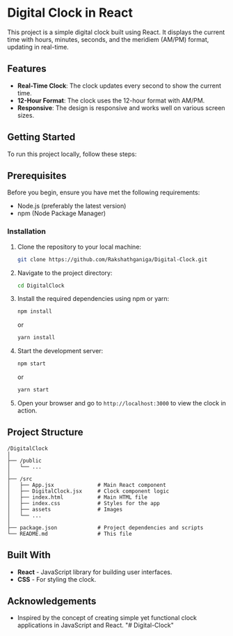 # Digital Clock in React

This project is a simple digital clock built using React. It displays the current time with hours, minutes, seconds, and the meridiem (AM/PM) format, updating in real-time.

## Features

- **Real-Time Clock**: The clock updates every second to show the current time.
- **12-Hour Format**: The clock uses the 12-hour format with AM/PM.
- **Responsive**: The design is responsive and works well on various screen sizes.

## Getting Started

To run this project locally, follow these steps:

## Prerequisites

Before you begin, ensure you have met the following requirements:

- Node.js (preferably the latest version)
- npm (Node Package Manager)

### Installation

1. Clone the repository to your local machine:

    ```bash
    git clone https://github.com/Rakshathganiga/Digital-Clock.git
    ```

2. Navigate to the project directory:

    ```bash
    cd DigitalClock
    ```

3. Install the required dependencies using npm or yarn:

    ```bash
    npm install
    ```

    or

    ```bash
    yarn install
    ```

4. Start the development server:

    ```bash
    npm start
    ```

    or

    ```bash
    yarn start
    ```

5. Open your browser and go to `http://localhost:3000` to view the clock in action.


## Project Structure
```
/DigitalClock
│
├── /public
│   └── ...
│
├── /src
│   ├── App.jsx              # Main React component
│   ├── DigitalClock.jsx     # Clock component logic
│   ├── index.html           # Main HTML file
│   ├── index.css            # Styles for the app
│   ├── assets               # Images
│   └── ...
│
├── package.json             # Project dependencies and scripts
└── README.md                # This file
```

## Built With

- **React** - JavaScript library for building user interfaces.
- **CSS** - For styling the clock.

## Acknowledgements

- Inspired by the concept of creating simple yet functional clock applications in JavaScript and React.
"# Digital-Clock" 

